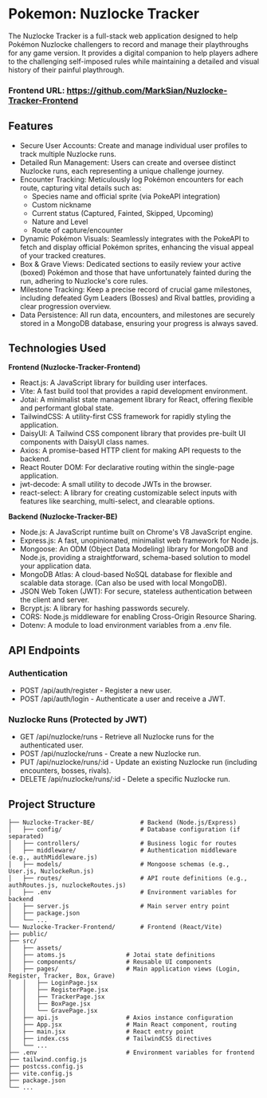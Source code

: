 
# Pokemon: Nuzlocke Tracker

The Nuzlocke Tracker is a full-stack web application designed to help Pokémon Nuzlocke challengers to record and manage their playthroughs for any game version. It provides a digital companion to help players adhere to the challenging self-imposed rules while maintaining a detailed and visual history of their painful playthrough.

### Frontend URL: https://github.com/MarkSian/Nuzlocke-Tracker-Frontend


## Features

- Secure User Accounts: Create and manage individual user profiles to track multiple Nuzlocke runs.
- Detailed Run Management: Users can create and oversee distinct Nuzlocke runs, each representing a unique challenge journey.
- Encounter Tracking: Meticulously log Pokémon encounters for each route, capturing vital details such as:
    - Species name and official sprite (via PokeAPI integration)
    - Custom nickname
    - Current status (Captured, Fainted, Skipped, Upcoming)
    - Nature and Level
    - Route of capture/encounter
- Dynamic Pokémon Visuals: Seamlessly integrates with the PokeAPI to fetch and display official Pokémon sprites, enhancing the visual appeal of your tracked creatures.
- Box & Grave Views: Dedicated sections to easily review your active (boxed) Pokémon and those that have unfortunately fainted during the run, adhering to Nuzlocke's core rules.
- Milestone Tracking: Keep a precise record of crucial game milestones, including defeated Gym Leaders (Bosses) and Rival battles, providing a clear progression overview.
- Data Persistence: All run data, encounters, and milestones are securely stored in a MongoDB database, ensuring your progress is always saved.





## Technologies Used

**Frontend (Nuzlocke-Tracker-Frontend)** 
- React.js: A JavaScript library for building user interfaces.
- Vite: A fast build tool that provides a rapid development environment.
- Jotai: A minimalist state management library for React, offering flexible and performant global state.
- TailwindCSS: A utility-first CSS framework for rapidly styling the application.
- DaisyUI: A Tailwind CSS component library that provides pre-built UI components with DaisyUI class names.
- Axios: A promise-based HTTP client for making API requests to the backend.
- React Router DOM: For declarative routing within the single-page application.
- jwt-decode: A small utility to decode JWTs in the browser.
- react-select: A library for creating customizable select inputs with features like searching, multi-select, and clearable options.


**Backend (Nuzlocke-Tracker-BE)**
- Node.js: A JavaScript runtime built on Chrome's V8 JavaScript engine.
- Express.js: A fast, unopinionated, minimalist web framework for Node.js.
- Mongoose: An ODM (Object Data Modeling) library for MongoDB and Node.js, providing a straightforward, schema-based solution to model your application data.
- MongoDB Atlas: A cloud-based NoSQL database for flexible and scalable data storage. (Can also be used with local MongoDB).
- JSON Web Token (JWT): For secure, stateless authentication between the client and server.
- Bcrypt.js: A library for hashing passwords securely.
- CORS: Node.js middleware for enabling Cross-Origin Resource Sharing.
- Dotenv: A module to load environment variables from a .env file.


## API Endpoints
### Authentication
- POST /api/auth/register - Register a new user.
- POST /api/auth/login - Authenticate a user and receive a JWT.

### Nuzlocke Runs (Protected by JWT)
- GET /api/nuzlocke/runs - Retrieve all Nuzlocke runs for the authenticated user.
- POST /api/nuzlocke/runs - Create a new Nuzlocke run.
- PUT /api/nuzlocke/runs/:id - Update an existing Nuzlocke run (including encounters, bosses, rivals).
- DELETE /api/nuzlocke/runs/:id - Delete a specific Nuzlocke run.

## Project Structure

```
├── Nuzlocke-Tracker-BE/             # Backend (Node.js/Express)
│   ├── config/                      # Database configuration (if separated)
│   ├── controllers/                 # Business logic for routes
│   ├── middleware/                  # Authentication middleware (e.g., authMiddleware.js)
│   ├── models/                      # Mongoose schemas (e.g., User.js, NuzlockeRun.js)
│   ├── routes/                      # API route definitions (e.g., authRoutes.js, nuzlockeRoutes.js)
│   ├── .env                         # Environment variables for backend
│   ├── server.js                    # Main server entry point
│   ├── package.json
│   └── ...
└── Nuzlocke-Tracker-Frontend/       # Frontend (React/Vite)
├── public/
├── src/
│   ├── assets/
│   ├── atoms.js                 # Jotai state definitions
│   ├── components/              # Reusable UI components
│   ├── pages/                   # Main application views (Login, Register, Tracker, Box, Grave)
│   │   ├── LoginPage.jsx
│   │   ├── RegisterPage.jsx
│   │   ├── TrackerPage.jsx
│   │   ├── BoxPage.jsx
│   │   └── GravePage.jsx
│   ├── api.js                   # Axios instance configuration
│   ├── App.jsx                  # Main React component, routing
│   ├── main.jsx                 # React entry point
│   ├── index.css                # TailwindCSS directives
│   └── ...
├── .env                         # Environment variables for frontend
├── tailwind.config.js
├── postcss.config.js
├── vite.config.js
├── package.json
└── ...